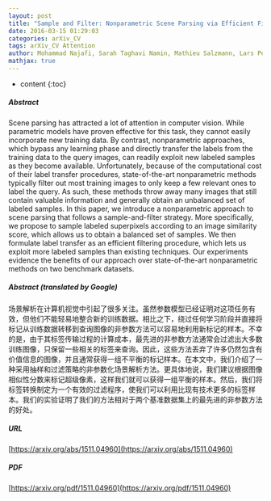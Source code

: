 ```yaml
---
layout: post
title: "Sample and Filter: Nonparametric Scene Parsing via Efficient Filtering"
date: 2016-03-15 01:29:03
categories: arXiv_CV
tags: arXiv_CV Attention
author: Mohammad Najafi, Sarah Taghavi Namin, Mathieu Salzmann, Lars Petersson
mathjax: true
---
```


* content
{:toc}

##### Abstract
Scene parsing has attracted a lot of attention in computer vision. While parametric models have proven effective for this task, they cannot easily incorporate new training data. By contrast, nonparametric approaches, which bypass any learning phase and directly transfer the labels from the training data to the query images, can readily exploit new labeled samples as they become available. Unfortunately, because of the computational cost of their label transfer procedures, state-of-the-art nonparametric methods typically filter out most training images to only keep a few relevant ones to label the query. As such, these methods throw away many images that still contain valuable information and generally obtain an unbalanced set of labeled samples. In this paper, we introduce a nonparametric approach to scene parsing that follows a sample-and-filter strategy. More specifically, we propose to sample labeled superpixels according to an image similarity score, which allows us to obtain a balanced set of samples. We then formulate label transfer as an efficient filtering procedure, which lets us exploit more labeled samples than existing techniques. Our experiments evidence the benefits of our approach over state-of-the-art nonparametric methods on two benchmark datasets.

##### Abstract (translated by Google)
场景解析在计算机视觉中引起了很多关注。虽然参数模型已经证明对这项任务有效，但他们不能轻易地整合新的训练数据。相比之下，绕过任何学习阶段并直接将标记从训练数据转移到查询图像的非参数方法可以容易地利用新标记的样本。不幸的是，由于其标签传输过程的计算成本，最先进的非参数方法通常会过滤出大多数训练图像，只保留一些相关的标签来查询。因此，这些方法丢弃了许多仍然包含有价值信息的图像，并且通常获得一组不平衡的标记样本。在本文中，我们介绍了一种采用抽样和过滤策略的非参数化场景解析方法。更具体地说，我们建议根据图像相似性分数来标记超级像素，这样我们就可以获得一组平衡的样本。然后，我们将标签转换制定为一个有效的过滤程序，使我们可以利用比现有技术更多的标签样本。我们的实验证明了我们的方法相对于两个基准数据集上的最先进的非参数方法的好处。

##### URL
[https://arxiv.org/abs/1511.04960](https://arxiv.org/abs/1511.04960)

##### PDF
[https://arxiv.org/pdf/1511.04960](https://arxiv.org/pdf/1511.04960)


